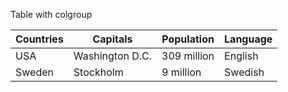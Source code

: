 Table with colgroup

| Countries | Capitals | Population | Language |
| --- | --- | --- | --- |
| USA | Washington D.C. | 309 million | English |
| Sweden | Stockholm | 9 million | Swedish |
